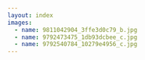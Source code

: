 ```yaml
---
layout: index
images:
  - name: 9811042904_3ffe3d0c79_b.jpg
  - name: 9792473475_1db93dcbee_c.jpg
  - name: 9792540784_10279e4956_c.jpg
---
```

